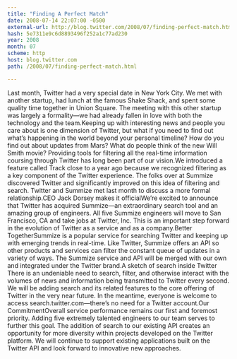 ```yaml
---
title: "Finding A Perfect Match"
date: 2008-07-14 22:07:00 -0500
external-url: http://blog.twitter.com/2008/07/finding-perfect-match.html
hash: 5e7311e9c6d8893496f252a1c77ad230
year: 2008
month: 07
scheme: http
host: blog.twitter.com
path: /2008/07/finding-perfect-match.html

---
```


Last month, Twitter had a very special date in New York City. We met with another startup, had lunch at the famous Shake Shack, and spent some quality time together in Union Square. The meeting with this other startup was largely a formality—we had already fallen in love with both the technology and the team.Keeping up with interesting news and people you care about is one dimension of Twitter, but what if you need to find out what’s happening in the world beyond your personal timeline? How do you find out about updates from Mars? What do people think of the new Will Smith movie? Providing tools for filtering all the real-time information coursing through Twitter has long been part of our vision.We introduced a feature called Track close to a year ago because we recognized filtering as a key component of the Twitter experience. The folks over at Summize discovered Twitter and significantly improved on this idea of filtering and search. Twitter and Summize met last month to discuss a more formal relationship.CEO Jack Dorsey makes it officialWe’re excited to announce that Twitter has acquired Summize—an extraordinary search tool and an amazing group of engineers. All five Summize engineers will move to San Francisco, CA and take jobs at Twitter, Inc. This is an important step forward in the evolution of Twitter as a service and as a company.Better TogetherSummize is a popular service for searching Twitter and keeping up with emerging trends in real-time. Like Twitter, Summize offers an API so other products and services can filter the constant queue of updates in a variety of ways. The Summize service and API will be merged with our own and integrated under the Twitter brand.A sketch of search inside Twitter There is an undeniable need to search, filter, and otherwise interact with the volumes of news and information being transmitted to Twitter every second. We will be adding search and its related features to the core offering of Twitter in the very near future. In the meantime, everyone is welcome to access search.twitter.com—there’s no need for a Twitter account.Our CommitmentOverall service performance remains our first and foremost priority. Adding five extremely talented engineers to our team serves to further this goal. The addition of search to our existing API creates an opportunity for more diversity within projects developed on the Twitter platform. We will continue to support existing applications built on the Twitter API and look forward to innovative new approaches.
